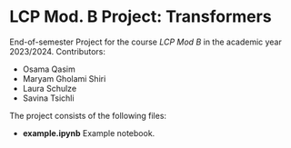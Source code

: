 # LCP Mod. B Project: Transformers
End-of-semester Project for the course *LCP Mod B* in the academic year 2023/2024.
Contributors:
- Osama Qasim
- Maryam Gholami Shiri
- Laura Schulze
- Savina Tsichli

The project consists of the following files:
- **example.ipynb** Example notebook.
